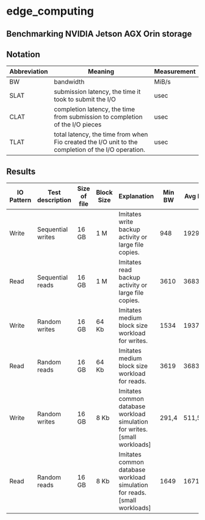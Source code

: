 # edge_computing

## Benchmarking NVIDIA Jetson AGX Orin storage

## Notation

 | Abbreviation  | Meaning |  Measurement  |
| ------------- | ------------- | ------------- | 
| BW  | bandwidth  |  MiB/s |
| SLAT  | submission latency, the time it took to submit the I/O |  usec |
| CLAT  | completion latency, the time from submission to completion of the I/O pieces |  usec |
| TLAT  | total latency, the time from when Fio created the I/O unit to the completion of the I/O operation. |  usec |

## Results

| IO Pattern | Test description | Size of file | Block Size | Explanation |  Min BW |  Avg BW  | Max BW | Min SLAT | Avg SLAT | Max SLAT | Min CLAT | Avg CLAT | Max CLAT | 95th percentile of CLAT | 99th percentile of CLAT | 99.99th percentile of CLAT | Min TLAT | Avg TLAT | Max TLAT | 
| ------------- | ------------- | ------------- | ------------- | ------------- | ------------- | ------------- | ------------- | ------------- | ------------- | ------------- | ------------- | ------------- | ------------- | ------------- | ------------- | ------------- | ------------- | ------------- | ------------- |
| Write | Sequential writes | 16 GB | 1 M| Imitates write backup activity or large file copies.  | 948 | 1929.80 | 3740 | 74 | 192.35 | 49057 | 1327 | 32960.68 | 119571 | 37000 | 55000 | 112000 | 1610 | 33153.64 | 119786 | 
| Read | Sequential reads | 16 GB | 1 M | Imitates read backup activity or large file copies.  | 3610 | 3683.47 | 3720 | 29 | 147.19 | 1189 | 8342 | 17219.58 | 33357 | 17957 | 18482 | 25297 | 9156 | 17367.35 | 33393 |
| Write | Random writes | 16 GB | 64 Kb | Imitates medium block size workload for writes.  | 1534 | 1937.32 | 2891 | 9 | 83.27 | 16785 | 92 | 4042.62 | 28713 | 4752 | 6063 | 25297 | 121 | 4126.30 | 28748 |
| Read | Random reads | 16 GB | 64 Kb | Imitates medium block size workload for reads.  | 3619 | 3683.59 | 4097 | 7 | 26.46 | 2016 | 295 | 2140.07 | 9425 | 2933 | 3687 | 5932 | 308 | 2166.84 | 9483 |
| Write | Random writes | 16 GB | 8 Kb | Imitates common database workload simulation for writes. [small workloads]  | 291,4 | 511,5 | 935 | 5 | 117.1 | 6988 | 3 | 3786.24 | 24748 | 5866 | 7177 | 20055 | 141 | 3903.65 | 24805 |
| Read | Random reads | 16 GB | 8 Kb | Imitates common database workload simulation for reads. [small workloads]  | 1649 | 1671.51 | 1689 | 3 | 9.75 | 4676 | 146 | 1185.44 | 9355 | 1647 | 2073 | 3392 | 171 | 1195.36 | 9366 |
